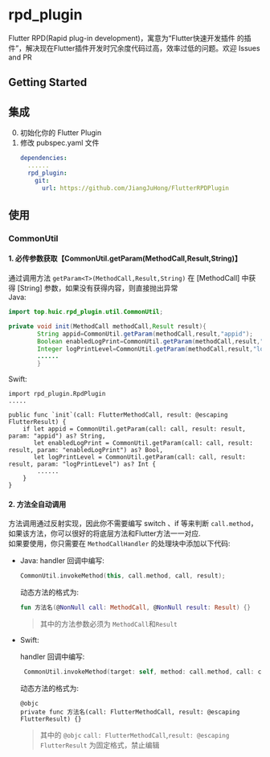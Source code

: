 # rpd_plugin

Flutter RPD(Rapid plug-in development)，寓意为“Flutter快速开发插件 的插件”，解决现在Flutter插件开发时冗余度代码过高，效率过低的问题。欢迎 Issues and PR

## Getting Started

## 集成

0. 初始化你的 Flutter Plugin
0. 修改 pubspec.yaml 文件
    ````yaml
    dependencies:
      ......
      rpd_plugin:
        git:
          url: https://github.com/JiangJuHong/FlutterRPDPlugin
    ````

## 使用

### CommonUtil

#### 1. 必传参数获取【CommonUtil.getParam<T>(MethodCall,Result,String)】

通过调用方法 `getParam<T>(MethodCall,Result,String)` 在 \[MethodCall\] 中获得 \[String\] 参数，如果没有获得内容，则直接抛出异常  
Java:

````java
import top.huic.rpd_plugin.util.CommonUtil;

private void init(MethodCall methodCall,Result result){
        String appid=CommonUtil.getParam(methodCall,result,"appid");
        Boolean enabledLogPrint=CommonUtil.getParam(methodCall,result,"enabledLogPrint");
        Integer logPrintLevel=CommonUtil.getParam(methodCall,result,"logPrintLevel");
        ......
        }
````

Swift:

````
import rpd_plugin.RpdPlugin
.....

public func `init`(call: FlutterMethodCall, result: @escaping FlutterResult) {
    if let appid = CommonUtil.getParam(call: call, result: result, param: "appid") as? String,
       let enabledLogPrint = CommonUtil.getParam(call: call, result: result, param: "enabledLogPrint") as? Bool,
       let logPrintLevel = CommonUtil.getParam(call: call, result: result, param: "logPrintLevel") as? Int {
        ......
    }
}
````

#### 2. 方法全自动调用

方法调用通过反射实现，因此你不需要编写 switch 、if 等来判断 `call.method`，如果该方法，你可以很好的将底层方法和Flutter方法一一对应.  
如果要使用，你只需要在 `MethodCallHandler` 的处理块中添加以下代码:

* Java:
  handler 回调中编写:
   ````kotlin
   CommonUtil.invokeMethod(this, call.method, call, result);
   ````
  动态方法的格式为:
   ````kotlin
   fun 方法名(@NonNull call: MethodCall, @NonNull result: Result) {}
   ````
  > 其中的方法参数必须为 ```MethodCall```和``Result``
* Swift:

  handler 回调中编写:
   ```` swift
    CommonUtil.invokeMethod(target: self, method: call.method, call: call, result: result)
   ````
  动态方法的格式为:
   ````
   @objc
   private func 方法名(call: FlutterMethodCall, result: @escaping FlutterResult) {}
   ````
  > 其中的 ``@objc`` ``call: FlutterMethodCall``,``result: @escaping FlutterResult`` 为固定格式，禁止编辑